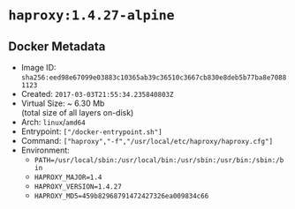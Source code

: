 # `haproxy:1.4.27-alpine`

## Docker Metadata

- Image ID: `sha256:eed98e67099e03883c10365ab39c36510c3667cb830e8deb5b77ba8e70881123`
- Created: `2017-03-03T21:55:34.235840803Z`
- Virtual Size: ~ 6.30 Mb  
  (total size of all layers on-disk)
- Arch: `linux`/`amd64`
- Entrypoint: `["/docker-entrypoint.sh"]`
- Command: `["haproxy","-f","/usr/local/etc/haproxy/haproxy.cfg"]`
- Environment:
  - `PATH=/usr/local/sbin:/usr/local/bin:/usr/sbin:/usr/bin:/sbin:/bin`
  - `HAPROXY_MAJOR=1.4`
  - `HAPROXY_VERSION=1.4.27`
  - `HAPROXY_MD5=459b82968791472427326ea009834c66`
